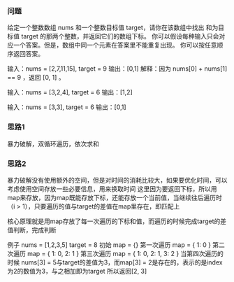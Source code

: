 ### 问题
给定一个整数数组 nums 和一个整数目标值 target，请你在该数组中找出 和为目标值 target 的那两个整数，并返回它们的数组下标。
你可以假设每种输入只会对应一个答案。但是，数组中同一个元素在答案里不能重复出现。
你可以按任意顺序返回答案。

输入：nums = [2,7,11,15], target = 9
输出：[0,1]
解释：因为 nums[0] + nums[1] == 9 ，返回 [0, 1] 。

输入：nums = [3,2,4], target = 6
输出：[1,2]

输入：nums = [3,3], target = 6
输出：[0,1]

### 思路1
暴力破解，双循环遍历，依次求和

### 思路2
暴力破解没有使用额外的空间，但是对时间的消耗比较大，如果要优化时间，可以考虑使用空间存放一些必要信息，用来换取时间
这里因为要返回下标，所以用map来存放，因为map既能存放下标，还能存放一个当前值，当继续往后遍历时（i > 1），只要遍历的值与target的差值在map里存在，即匹配上

核心原理就是用map存放了每一次遍历的下标和值，而遍历的时候完成target的差值判断，完成判断

例子
nums = [1,2,3,5]
target = 8
初始
map = {}
第一次遍历
map = {
    1: 0
}
第二次遍历
map = {
    1: 0,
    2: 1
}
第三次遍历
map = {
    1: 0,
    2: 1,
    3: 2
}
当第四次遍历的时候
nums[3] = 5与target的差值为3，而map[3] = 2是存在的，表示的是index为2的数值为3，与之相加即为target
所以返回[2, 3]
